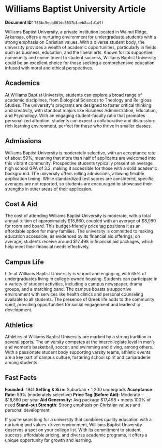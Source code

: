 # Williams Baptist University Article

**Document ID:** `783bc5eda801dd5537b3aeb8aa1d1d9f`

Williams Baptist University, a private institution located in Walnut Ridge, Arkansas, offers a nurturing environment for undergraduate students with a strong emphasis on Christian values. With a diverse student body, the university provides a wealth of academic opportunities, particularly in fields such as business, education, and the liberal arts. Known for its supportive community and commitment to student success, Williams Baptist University could be an excellent choice for those seeking a comprehensive education infused with moral and ethical perspectives.

## Academics
At Williams Baptist University, students can explore a broad range of academic disciplines, from Biological Sciences to Theology and Religious Studies. The university's programs are designed to foster critical thinking and creativity, with standout majors like Business Administration, Education, and Psychology. With an engaging student-faculty ratio that promotes personalized attention, students can expect a collaborative and discussion-rich learning environment, perfect for those who thrive in smaller classes.

## Admissions
Williams Baptist University is moderately selective, with an acceptance rate of about 59%, meaning that more than half of applicants are welcomed into this vibrant community. Prospective students typically present an average high school GPA of 3.2, making it accessible for those with a solid academic background. The university offers rolling admissions, allowing flexible application timing. While standardized test scores are considered, specific averages are not reported, so students are encouraged to showcase their strengths in other areas of their application.

## Cost & Aid
The cost of attending Williams Baptist University is moderate, with a total annual tuition of approximately $18,860, coupled with an average of $8,980 for room and board. This budget-friendly price tag positions it as an affordable option for many families. The university is committed to making education accessible, as evidenced by its financial aid offerings; on average, students receive around $17,498 in financial aid packages, which help meet their financial needs effectively.

## Campus Life
Life at Williams Baptist University is vibrant and engaging, with 65% of undergraduates living in college-owned housing. Students can participate in a variety of student activities, including a campus newspaper, drama groups, and a marching band. The campus boasts a supportive environment with services like health clinics and personal counseling available to all students. The presence of Greek life adds to the community spirit, providing opportunities for social engagement and leadership development.

## Athletics
Athletics at Williams Baptist University are marked by a strong tradition in several sports. The university competes at the intercollegiate level in men’s and women’s basketball, soccer, and swimming and diving, among others. With a passionate student body supporting varsity teams, athletic events are a key part of campus culture, fostering school spirit and camaraderie among students.

## Fast Facts
**Founded:** 1941
**Setting & Size:** Suburban • 1,200 undergrads
**Acceptance Rate:** 59% (moderately selective)
**Price Tag (Before Aid):** Moderate – $18,860 per year
**Aid Generosity:** Avg package $17,498 • meets 100% of need
**Stand-out Strength:** Strong emphasis on Christian values and personal development.

If you're searching for a university that combines quality education with a nurturing and values-driven environment, Williams Baptist University deserves a spot on your college list. With its commitment to student success, affordable pricing, and diverse academic programs, it offers a unique opportunity for growth and learning.
